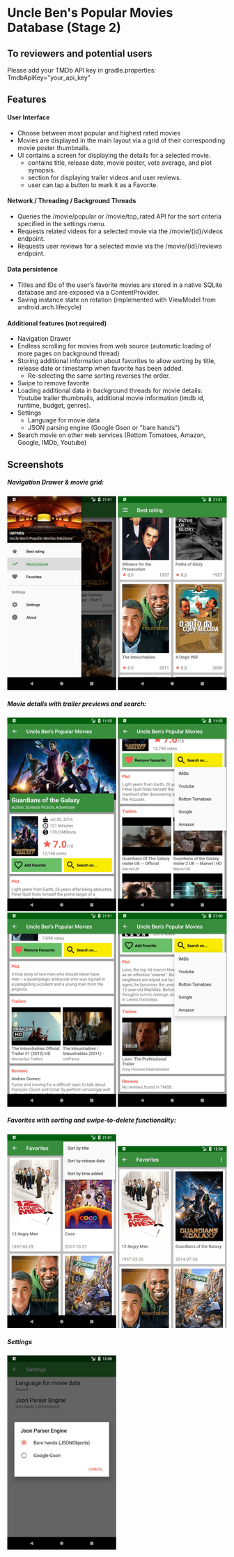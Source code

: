 # Uncle Ben's Popular Movies Database (Stage 2)

## To reviewers and potential users
Please add your TMDb API key in gradle.properties: TmdbApiKey="your_api_key"


## Features

#### User Interface
* Choose between most popular and highest rated movies
* Movies are displayed in the main layout via a grid of their corresponding movie poster thumbnails.
* UI contains a screen for displaying the details for a selected movie.
    * contains title, release date, movie poster, vote average, and plot synopsis.
    * section for displaying trailer videos and user reviews.
    * user can tap a button to mark it as a Favorite.

#### Network / Threading / Background Threads
* Queries the /movie/popular or /movie/top_rated API for the sort criteria specified in the settings menu.
* Requests related videos for a selected movie via the /movie/{id}/videos endpoint.
* Requests user reviews for a selected movie via the /movie/{id}/reviews endpoint.


#### Data persistence
* Titles and IDs of the user’s favorite movies are stored in a native SQLite database and are exposed via a ContentProvider.
* Saving instance state on rotation (implemented with ViewModel from android.arch.lifecycle)

#### Additional features (not required)
* Navigation Drawer
* Endless scrolling for movies from web source (automatic loading of more pages on background thread)
* Storing additional information about favorites to allow sorting by title, release date or timestamp when favorite has been added.
    * Re-selecting the same sorting reverses the order.
* Swipe to remove favorite
* Loading additional data in background threads for movie details: Youtube trailer thumbnails, additional movie information (imdb id, runtime, budget, genres).
* Settings
    * Language for movie data
    * JSON parsing engine (Google Gson or "bare hands")
* Search movie on other web services (Rottom Tomatoes, Amazon, Google, IMDb, Youtube)




## Screenshots

##### Navigation Drawer & movie grid:
<img src="/screenshots/main_nav_drawer.jpg" width="250">  <img src="/screenshots/main_movies_grid.jpg" width="250">

##### Movie details with trailer previews and search:
<img src="/screenshots/movie_details.jpg" width="250"> <img src="/screenshots/movie_details_trailers_and_search.jpg" width="250"> <img src="/screenshots/movie_details_less_trailers.jpg" width="250"> <img src="/screenshots/movie_details_less_trailers_no_reviews.jpg" width="250">

##### Favorites with sorting and swipe-to-delete functionality:
<img src="/screenshots/favorites_sorting.jpg" width="250"> <img src="/screenshots/favorites_swipe_to_delete.gif" width="250">

##### Settings
<img src="/screenshots/settings.jpg" width="250">